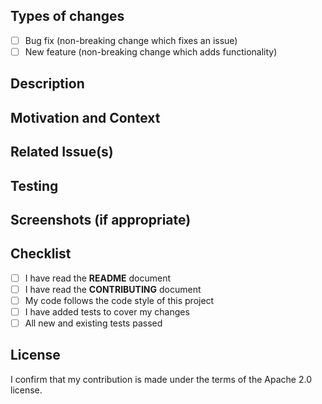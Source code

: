 <!--- Provide a general summary of your changes in the Title above -->

## Types of changes
<!--- What types of changes does your code introduce? Put an `x` in all the boxes that apply: -->
- [ ] Bug fix (non-breaking change which fixes an issue)
- [ ] New feature (non-breaking change which adds functionality)

## Description
<!--- Describe your changes in detail -->

## Motivation and Context
<!--- Why is this change required? What problem does it solve? -->

## Related Issue(s)
<!--- What is the related issue you are trying to fix? -->

## Testing
<!--- Please describe in detail how you tested your changes -->
<!--- Include details of your testing environment, and the tests you ran to -->
<!--- see how your change affects other areas of the code, etc. -->

## Screenshots (if appropriate)

## Checklist
<!--- Go over all the following points, and put an `x` in all the boxes that apply -->
<!--- If you're unsure about any of these, don't hesitate to ask. We're here to help! -->
- [ ] I have read the **README** document
- [ ] I have read the **CONTRIBUTING** document
- [ ] My code follows the code style of this project
- [ ] I have added tests to cover my changes
- [ ] All new and existing tests passed

## License
I confirm that my contribution is made under the terms of the Apache 2.0 license.

